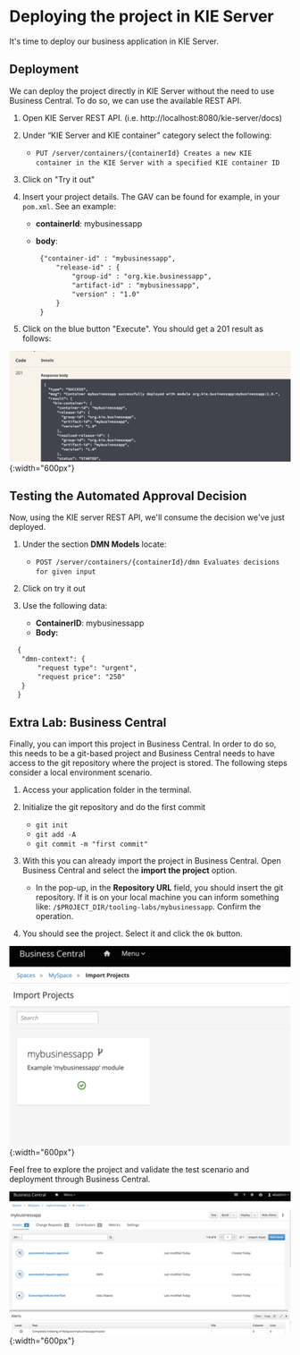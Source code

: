 # Deploying the project in KIE Server

It's time to deploy our business application in KIE Server.

## Deployment

We can deploy the project directly in KIE Server without the need to use Business Central. To do so, we can use the available REST API.

1. Open KIE Server REST API. (i.e. http://localhost:8080/kie-server/docs) 

2. Under “KIE Server and KIE container" category select the following:
   
   * `PUT /server/containers/{containerId} Creates a new KIE container in the KIE Server with a specified KIE container ID`
   
3. Click on "Try it out"

4. Insert your project details. The GAV can be found for example, in your `pom.xml`. See an example:
   
   -  **containerId**: mybusinessapp
   -  **body**: 

      ~~~
       {"container-id" : "mybusinessapp",
           "release-id" : {
               "group-id" : "org.kie.businessapp",
               "artifact-id" : "mybusinessapp",
               "version" : "1.0"
           }
       }
      ~~~
     
5. Click on the blue button "Execute". You should get a 201 result as follows:  

  ![](../images/business_automation/tools/ks-deployment-result.png){:width="600px"}

## Testing the Automated Approval Decision

Now, using the KIE server REST API, we'll consume the decision we've just deployed.

1. Under the section **DMN Models** locate:
   
   * `POST /server/containers/{containerId}/dmn Evaluates decisions for given input`
2. Click on try it out
3. Use the following data:
   * **ContainerID**: mybusinessapp
   * **Body:** 

~~~
  {
   "dmn-context": {
       "request type": "urgent",
       "request price": "250"
   }
  }
~~~

## Extra Lab: Business Central

Finally, you can import this project in Business Central. In order to do so, this needs to be a git-based project and Business Central needs to have access to the git repository where the project is stored. The following steps consider a local environment scenario.

1. Access your application folder in the terminal.
2. Initialize the git repository and do the first commit
   * `git init` 
   * `git add -A`
   * `git commit -m "first commit"`
3. With this you can already import the project in Business Central. Open Business Central and select the **import the project** option.
   * In the pop-up, in the **Repository URL** field, you should insert the git repository. If it is on your local machine you can inform something like: `/$PROJECT_DIR/tooling-labs/mybusinessapp`. Confirm the operation.

4. You should see the project. Select it and click the `Ok` button. 

  ![](../images/business_automation/tools/bc-import.png){:width="600px"}

Feel free to explore the project and validate the test scenario and deployment through Business Central.

  ![](../images/business_automation/tools/bc-project.png){:width="600px"}
